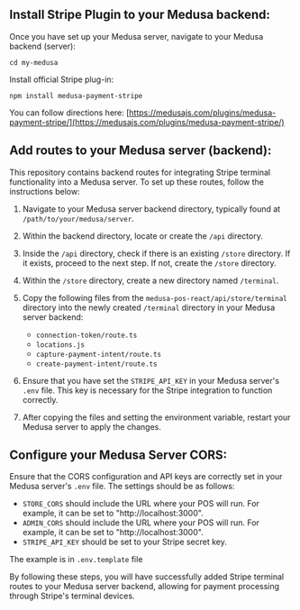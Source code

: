 ## Install Stripe Plugin to your Medusa backend:

Once you have set up your Medusa server, navigate to your Medusa backend (server):

`cd my-medusa`

Install official Stripe plug-in:

`npm install medusa-payment-stripe`

You can follow directions here: [https://medusajs.com/plugins/medusa-payment-stripe/](https://medusajs.com/plugins/medusa-payment-stripe/)

## Add routes to your Medusa server (backend):

This repository contains backend routes for integrating Stripe terminal functionality into a Medusa server. To set up these routes, follow the instructions below:

1. Navigate to your Medusa server backend directory, typically found at `/path/to/your/medusa/server`.
2. Within the backend directory, locate or create the `/api` directory.
3. Inside the `/api` directory, check if there is an existing `/store` directory. If it exists, proceed to the next step. If not, create the `/store` directory.
4. Within the `/store` directory, create a new directory named `/terminal`.
5. Copy the following files from the `medusa-pos-react/api/store/terminal` directory into the newly created `/terminal` directory in your Medusa server backend:

   - `connection-token/route.ts`
   - `locations.js`
   - `capture-payment-intent/route.ts`
   - `create-payment-intent/route.ts`
6. Ensure that you have set the `STRIPE_API_KEY` in your Medusa server's `.env` file. This key is necessary for the Stripe integration to function correctly.
7. After copying the files and setting the environment variable, restart your Medusa server to apply the changes.

## Configure your Medusa Server CORS:

Ensure that the CORS configuration and API keys are correctly set in your Medusa server's `.env` file. The settings should be as follows:

- `STORE_CORS` should include the URL where your POS will run. For example, it can be set to "http://localhost:3000".
- `ADMIN_CORS` should include the URL where your POS will run. For example, it can be set to "http://localhost:3000".
- `STRIPE_API_KEY` should be set to your Stripe secret key.

The example is in `.env.template` file

By following these steps, you will have successfully added Stripe terminal routes to your Medusa server backend, allowing for payment processing through Stripe's terminal devices.
